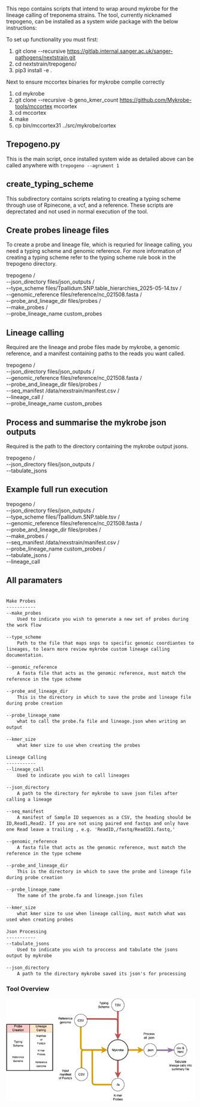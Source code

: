 This repo contains scripts that intend to wrap around mykrobe for the lineage calling of treponema strains.
The tool, currently nicknamed trepogeno, can be installed as a system wide package with the below instructions:

To set up functionality you must first: 
1. git clone --recursive https://gitlab.internal.sanger.ac.uk/sanger-pathogens/nextstrain.git
2. cd nextstrain/trepogeno/
3. pip3 install -e . 

Next to ensure mccortex binaries for mykrobe complie correctly

1. cd mykrobe
2. git clone --recursive -b geno_kmer_count https://github.com/Mykrobe-tools/mccortex mccortex
3. cd mccortex
4. make
5. cp bin/mccortex31 ../src/mykrobe/cortex

## Trepogeno.py
This is the main script, once installed system wide as detailed above can be called anywhere with `trepogeno --agrument 1` 

## create_typing_scheme
This subdirectory contains scripts relating to creating a typing scheme through use of Rpinecone, a vcf, and a reference.
These scripts are deprectated and not used in normal execution of the tool.

## Create probes lineage files
To create a probe and lineage file, which is requried for lineage calling, you need a typing scheme and genomic reference.
For more information of creating a typing scheme refer to the typing scheme rule book in the trepogeno directory.

trepogeno /\
--json_directory files/json_outputs /\
--type_scheme files/Tpallidum.SNP.table_hierarchies_2025-05-14.tsv /\
--genomic_reference files/reference/nc_021508.fasta /\
--probe_and_lineage_dir files/probes /\
--make_probes /\
--probe_lineage_name custom_probes

## Lineage calling
Required are the lineage and probe files made by mykrobe, a genomic reference, and a manifest containing paths to the reads you want called.

trepogeno /\
--json_directory files/json_outputs /\
--genomic_reference files/reference/nc_021508.fasta /\
--probe_and_lineage_dir files/probes /\
--seq_manifest /data/nexstrain/manifest.csv /\
--lineage_call /\
--probe_lineage_name custom_probes


## Process and summarise the mykrobe json outputs
Required is the path to the directory containing the mykrobe output jsons.

trepogeno /\
--json_directory files/json_outputs /\
--tabulate_jsons

## Example full run execution

trepogeno /\
--json_directory files/json_outputs /\
--type_scheme files/Tpallidum.SNP.table.tsv /\
--genomic_reference files/reference/nc_021508.fasta /\
--probe_and_lineage_dir files/probes /\
--make_probes /\
--seq_manifest /data/nexstrain/manifest.csv /\
--probe_lineage_name custom_probes /\
--tabulate_jsons /\
--lineage_call

## All paramaters 
``` 

Make Probes
-----------
--make_probes
    Used to indicate you wish to generate a new set of probes during the work flow

--type_scheme
    Path to the file that maps snps to specific genomic coordiantes to lineages, to learn more review mykrobe custom lineage calling documentation.

--genomic_reference
    A fasta file that acts as the genomic reference, must match the reference in the type scheme

--probe_and_lineage_dir
    This is the directory in which to save the probe and lineage file during probe creation

--probe_lineage_name
    what to call the probe.fa file and lineage.json when writing an output

--kmer_size
    what kmer size to use when creating the probes

Lineage Calling
-----------
--lineage_call
    Used to indicate you wish to call lineages

--json_directory
    A path to the directory for mykrobe to save json files after calling a lineage

--seq_manifest
    A manifest of Sample ID sequences as a CSV, the heading should be ID,Read1,Read2. If you are not using paired end fastqs and only have one Read leave a trailing , e.g. 'ReadID,/fastq/ReadID1.fastq,'

--genomic_reference
    A fasta file that acts as the genomic reference, must match the reference in the type scheme

--probe_and_lineage_dir
    This is the directory in which to save the probe and lineage file during probe creation

--probe_lineage_name
    The name of the probe.fa and lineage.json files

--kmer_size
    what kmer size to use when lineage calling, must match what was used when creating probes

Json Processing
-----------
--tabulate_jsons
    Used to indicate you wish to proccess and tabulate the jsons output by mykrobe

--json_directory
    A path to the directory mykrobe saved its json's for processing

```

### Tool Overview
![Trepogeno_pipline](images_examples/pipeline-flow.png)
